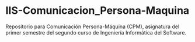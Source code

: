 # IIS-Comunicacion_Persona-Maquina
Repositorio para Comunicación Persona-Máquina (CPM), asignatura del primer semestre del segundo curso de Ingeniería Informática del Software. 
